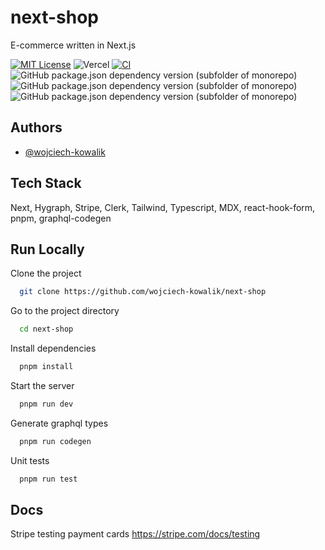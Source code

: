 # next-shop

E-commerce written in Next.js

[![MIT License](https://img.shields.io/badge/License-MIT-green.svg)](https://choosealicense.com/licenses/mit/)
![Vercel](https://vercelbadge.vercel.app/api/wojciech-kowalik/next-shop)
[![CI](https://github.com/wojciech-kowalik/next-shop/actions/workflows/ci.yml/badge.svg?branch=main)](https://github.com/wojciech-kowalik/next-shop/actions/workflows/ci.yml)
![GitHub package.json dependency version (subfolder of monorepo)](https://img.shields.io/github/package-json/dependency-version/wojciech-kowalik/next-shop/next)
![GitHub package.json dependency version (subfolder of monorepo)](https://img.shields.io/github/package-json/dependency-version/wojciech-kowalik/next-shop/typescript)
![GitHub package.json dependency version (subfolder of monorepo)](https://img.shields.io/github/package-json/dependency-version/wojciech-kowalik/next-shop/react)

## Authors

- [@wojciech-kowalik](https://www.github.com/wojciech-kowalik)

## Tech Stack

Next, Hygraph, Stripe, Clerk, Tailwind, Typescript, MDX, react-hook-form, pnpm, graphql-codegen

## Run Locally

Clone the project

```bash
  git clone https://github.com/wojciech-kowalik/next-shop
```

Go to the project directory

```bash
  cd next-shop
```

Install dependencies

```bash
  pnpm install
```

Start the server

```bash
  pnpm run dev
```

Generate graphql types

```bash
  pnpm run codegen
```

Unit tests

```bash
  pnpm run test
```

## Docs

Stripe testing payment cards
https://stripe.com/docs/testing
